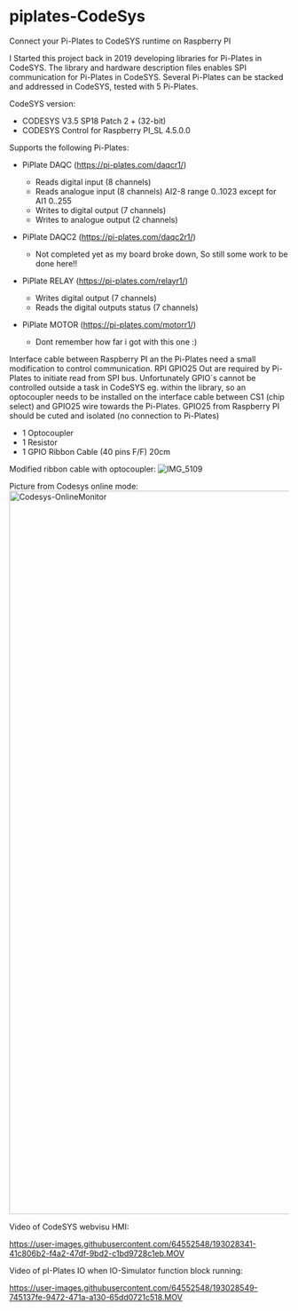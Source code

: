# piplates-CodeSys 
Connect your Pi-Plates to CodeSYS runtime on Raspberry PI

I Started this project back in 2019 developing libraries for Pi-Plates in CodeSYS.
The library and hardware description files enables SPI communication for Pi-Plates in CodeSYS.
Several Pi-Plates can be stacked and addressed in CodeSYS, tested with 5 Pi-Plates.

CodeSYS version:
  * CODESYS V3.5 SP18 Patch 2 + (32-bit)
  * CODESYS Control for Raspberry PI_SL 4.5.0.0

Supports the following Pi-Plates:
  * PiPlate DAQC 
            (https://pi-plates.com/daqcr1/)
    - Reads digital input (8 channels)
    - Reads analogue input (8 channels) AI2-8 range 0..1023 except for AI1 0..255
    - Writes to digital output (7 channels)
    - Writes to analogue output (2 channels)
            
  * PiPlate DAQC2
            (https://pi-plates.com/daqc2r1/)
    - Not completed yet as my board broke down, So still some work to be done here!!
    
  * PiPlate RELAY
            (https://pi-plates.com/relayr1/)
    - Writes digital output (7 channels)
    - Reads the digital outputs status (7 channels)
  
  * PiPlate MOTOR
            (https://pi-plates.com/motorr1/)
    - Dont remember how far i got with this one :)

Interface cable between Raspberry PI an the Pi-Plates need a small modification to control communication. 
RPI GPIO25 Out are required by Pi-Plates to initiate read from SPI bus. 
Unfortunately GPIO´s cannot be controlled outside a task in CodeSYS eg. within the library, 
so an optocoupler needs to be installed on the interface cable between CS1 (chip select) and GPIO25 wire towards the Pi-Plates.
GPIO25 from Raspberry PI should be cuted and isolated (no connection to Pi-Plates)
  * 1 Optocoupler
  * 1 Resistor
  * 1 GPIO Ribbon Cable (40 pins F/F) 20cm

Modified ribbon cable with optocoupler:
![IMG_5109](https://user-images.githubusercontent.com/64552548/193034228-8e3185cb-ce57-437e-9c20-7f8ff81b1a28.JPG)


Picture from Codesys online mode:
<img width="1303" alt="Codesys-OnlineMonitor" src="https://user-images.githubusercontent.com/64552548/193023778-b9487b74-82be-4bc2-86b5-645439a2bc02.png">


Video of CodeSYS webvisu HMI:

https://user-images.githubusercontent.com/64552548/193028341-41c806b2-f4a2-47df-9bd2-c1bd9728c1eb.MOV

Video of pI-Plates IO when IO-Simulator function block running:

https://user-images.githubusercontent.com/64552548/193028549-745137fe-9472-471a-a130-65dd0721c518.MOV

